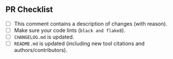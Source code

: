 <!--
# relecov-isciii tools pull request

Based on nf-core/viralrecon pull request template

Fill in the appropriate checklist below and delete whatever is not relevant.

PRs should be made against the develop of hotfix branch, unless you're preparing a software release.
-->

## PR Checklist

- [ ] This comment contains a description of changes (with reason).
- [ ] Make sure your code lints (`black and flake8`).
- [ ] `CHANGELOG.md` is updated.
- [ ] `README.md` is updated (including new tool citations and authors/contributors).